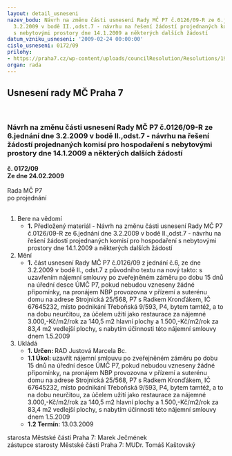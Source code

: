```yaml
---
layout: detail_usneseni
nazev_bodu: Návrh na změnu části usnesení Rady MČ P7 č.0126/09-R ze 6.jednání dne
  3.2.2009 v bodě II.,odst.7 - návrhu na řešení žádostí projednaných komisí pro hospodaření
  s nebytovými prostory dne 14.1.2009 a některých dalších žádostí
datum_vzniku_usneseni: '2009-02-24 00:00:00'
cislo_usneseni: 0172/09
prilohy:
- https://praha7.cz/wp-content/uploads/councilResolution/Resolutions/19243/11-0126.doc
organ: rada
---
```

<div id="ucUsn_pList" class="usn">
	<span><h2>Usnesení rady MČ Praha 7 </h2>
<br></span><div class="standBody">
<span><h3>Návrh na změnu části usnesení Rady MČ P7 č.0126/09-R ze 6.jednání dne 3.2.2009 v bodě II.,odst.7 - návrhu na řešení žádostí projednaných komisí pro hospodaření s nebytovými prostory dne 14.1.2009 a některých dalších žádostí</h3></span><div class="center">
		<strong>č. 0172/09</strong><br>
	</div>
<div class="center">
		<strong>Ze dne 24.02.2009</strong><br><br>
	</div>Rada MČ P7<br> po projednání<br><br><ol>
<li>Bere na vědomí<ul><li>
<strong>1.</strong> Předložený materiál - Návrh na změnu části usnesení Rady MČ P7 č.0126/09-R ze 6.jednání dne 3.2.2009 v bodě II.,odst.7 - návrhu na řešení žádostí projednaných komisí pro hospodaření s nebytovými prostory dne 14.1.2009 a některých dalších žádostí</li></ul>
</li>
<li>Mění<ul><li>
<strong>1.</strong> část usnesení Rady MČ P7 č.0126/09 z jednání č.6, ze dne 3.2.2009 v bodě II., odst.7 z původního textu na nový takto: s uzavřením nájemní smlouvy po zveřejněném záměru po dobu 15 dnů na úřední desce ÚMČ P7, pokud nebudou vzneseny žádné připomínky, na pronájem NBP provozovna v přízemí a suterénu domu na adrese Strojnická 25/568, P7 s Radkem Kronďákem, IČ 67645232, místo podnikání Třeboňská 9/593, P4, bytem tamtéž, a to na dobu neurčitou, za účelem užití jako restaurace za nájemné 3.000,-Kč/m2/rok za 140,5 m2 hlavní plochy a 1.500,-Kč/m2/rok za 83,4 m2 vedlejší plochy, s nabytím účinnosti této nájemní smlouvy dnem 1.5.2009</li></ul>
</li>
<li>Ukládá<ul>
<li>
<strong>1. Určen: </strong>RAD Justová Marcela Bc.</li>
<li>
<strong>1.1 Úkol: </strong>uzavřít nájemní smlouvu po zveřejněném záměru po dobu 15 dnů na úřední desce ÚMČ P7, pokud nebudou vzneseny žádné připomínky, na pronájem NBP provozovna v přízemí a suterénu domu na adrese Strojnická 25/568, P7 s Radkem Kronďákem, IČ 67645232, místo podnikání Třeboňská 9/593, P4, bytem tamtéž, a to na dobu neurčitou, za účelem užití jako restaurace za nájemné 3.000,-Kč/m2/rok za 140,5 m2 hlavní plochy a 1.500,-Kč/m2/rok za 83,4 m2 vedlejší plochy, s nabytím účinnosti této nájemní smlouvy dnem 1.5.2009</li>
<li>
<strong>1.2 Termín: </strong>13.03.2009</li>
</ul>
</li>
</ol>starosta Městské části Praha 7: Marek Ječmének<br>zástupce starosty Městské části Praha 7: MUDr. Tomáš Kaštovský 
</div>
</div>